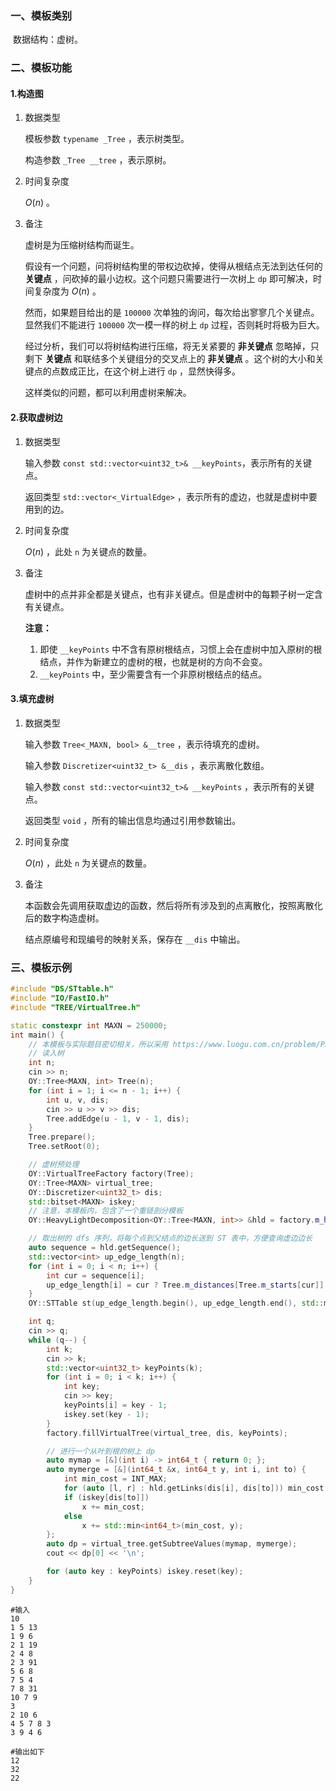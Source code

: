 

### 一、模板类别

​	数据结构：虚树。

### 二、模板功能

#### 1.构造图

1. 数据类型

   模板参数 `typename _Tree` ，表示树类型。

   构造参数 `_Tree __tree` ，表示原树。

2. 时间复杂度

   $O(n)$ 。

3. 备注

   虚树是为压缩树结构而诞生。

   假设有一个问题，问将树结构里的带权边砍掉，使得从根结点无法到达任何的 **关键点** ，问砍掉的最小边权。这个问题只需要进行一次树上 `dp` 即可解决，时间复杂度为 $O(n)$ 。

   然而，如果题目给出的是 `100000` 次单独的询问，每次给出寥寥几个关键点。显然我们不能进行 `100000` 次一模一样的树上 `dp` 过程，否则耗时将极为巨大。

   经过分析，我们可以将树结构进行压缩，将无关紧要的 **非关键点** 忽略掉，只剩下 **关键点** 和联结多个关键组分的交叉点上的 **非关键点** 。这个树的大小和关键点的点数成正比，在这个树上进行 `dp` ，显然快得多。

   这样类似的问题，都可以利用虚树来解决。

#### 2.获取虚树边

1. 数据类型

   输入参数 `const std::vector<uint32_t>& __keyPoints`​ ，表示所有的关键点。

   返回类型 `std::vector<_VirtualEdge>` ，表示所有的虚边，也就是虚树中要用到的边。

2. 时间复杂度

   $O(n)$ ，此处 `n` 为关键点的数量。

3. 备注

   虚树中的点并非全都是关键点，也有非关键点。但是虚树中的每颗子树一定含有关键点。

   **注意：** 
   
   1. 即使 `__keyPoints` 中不含有原树根结点，习惯上会在虚树中加入原树的根结点，并作为新建立的虚树的根，也就是树的方向不会变。
   2. `__keyPoints` 中，至少需要含有一个非原树根结点的结点。


#### 3.填充虚树

1. 数据类型

   输入参数 `Tree<_MAXN, bool> &__tree` ，表示待填充的虚树。

   输入参数 `Discretizer<uint32_t> &__dis` ，表示离散化数组。

   输入参数 `const std::vector<uint32_t>& __keyPoints` ，表示所有的关键点。

   返回类型 `void` ，所有的输出信息均通过引用参数输出。

2. 时间复杂度

   $O(n)$ ，此处 `n` 为关键点的数量。

3. 备注

   本函数会先调用获取虚边的函数，然后将所有涉及到的点离散化，按照离散化后的数字构造虚树。

   结点原编号和现编号的映射关系，保存在 `__dis` 中输出。

### 三、模板示例

```c++
#include "DS/STtable.h"
#include "IO/FastIO.h"
#include "TREE/VirtualTree.h"

static constexpr int MAXN = 250000;
int main() {
    // 本模板与实际题目密切相关，所以采用 https://www.luogu.com.cn/problem/P2495 解题代码作为示例代码
    // 读入树
    int n;
    cin >> n;
    OY::Tree<MAXN, int> Tree(n);
    for (int i = 1; i <= n - 1; i++) {
        int u, v, dis;
        cin >> u >> v >> dis;
        Tree.addEdge(u - 1, v - 1, dis);
    }
    Tree.prepare();
    Tree.setRoot(0);

    // 虚树预处理
    OY::VirtualTreeFactory factory(Tree);
    OY::Tree<MAXN> virtual_tree;
    OY::Discretizer<uint32_t> dis;
    std::bitset<MAXN> iskey;
    // 注意，本模板内，包含了一个重链剖分模板
    OY::HeavyLightDecomposition<OY::Tree<MAXN, int>> &hld = factory.m_hld;

    // 取出树的 dfs 序列，将每个点到父结点的边长送到 ST 表中，方便查询虚边边长
    auto sequence = hld.getSequence();
    std::vector<int> up_edge_length(n);
    for (int i = 0; i < n; i++) {
        int cur = sequence[i];
        up_edge_length[i] = cur ? Tree.m_distances[Tree.m_starts[cur]] : INT_MAX;
    }
    OY::STTable st(up_edge_length.begin(), up_edge_length.end(), std::min);

    int q;
    cin >> q;
    while (q--) {
        int k;
        cin >> k;
        std::vector<uint32_t> keyPoints(k);
        for (int i = 0; i < k; i++) {
            int key;
            cin >> key;
            keyPoints[i] = key - 1;
            iskey.set(key - 1);
        }
        factory.fillVirtualTree(virtual_tree, dis, keyPoints);

        // 进行一个从叶到根的树上 dp
        auto mymap = [&](int i) -> int64_t { return 0; };
        auto mymerge = [&](int64_t &x, int64_t y, int i, int to) {
            int min_cost = INT_MAX;
            for (auto [l, r] : hld.getLinks(dis[i], dis[to])) min_cost = std::min(min_cost, st.query(l, r));
            if (iskey[dis[to]])
                x += min_cost;
            else
                x += std::min<int64_t>(min_cost, y);
        };
        auto dp = virtual_tree.getSubtreeValues(mymap, mymerge);
        cout << dp[0] << '\n';

        for (auto key : keyPoints) iskey.reset(key);
    }
}
```

```
#输入
10
1 5 13
1 9 6
2 1 19
2 4 8
2 3 91
5 6 8
7 5 4
7 8 31
10 7 9
3
2 10 6
4 5 7 8 3
3 9 4 6

```



```
#输出如下
12
32
22

```

